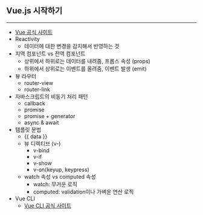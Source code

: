 ## Vue.js 시작하기

---

- [Vue 공식 사이트](https://vuejs.org/)
- Reactivity
  - 데이터에 대한 변경을 감지해서 반영하는 것
- 지역 컴포넌트 vs 전역 컴포넌트
  - 상위에서 하위로는 데이터를 내려줌, 프롭스 속성 (props)
  - 하위에서 상위로는 이벤트를 올려줌, 이벤트 발생 (emit)
- 뷰 라우터
  - router-view
  - router-link
- 자바스크립트의 비동기 처리 패턴
  - callback
  - promise
  - promise + generator
  - async & await
- 템플릿 문법
  - {{ data }}
  - 뷰 디렉티브 (v-)
    - v-bind
    - v-if
    - v-show
    - v-on(keyup, keypress)
  - watch 속성 vs computed 속성
    - watch: 무거운 로직
    - computed: validation이나 가벼운 연산 로직
- Vue CLI
  - [Vue CLI 공식 사이트](https://cli.vuejs.org/)
